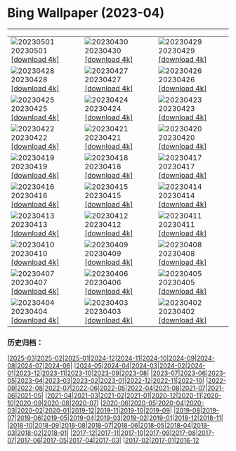 # Bing Wallpaper (2023-04)
**************

<table><tr><td><img class="wallpaper" src="https://www.bing.com/th?id=OHR.QuebecCityBridge_EN-IN8012696513_1920x1080.jpg" alt="20230501"> 20230501 <a class="wallpaper_link" href="https://www.bing.com/th?id=OHR.QuebecCityBridge_EN-IN8012696513_UHD.jpg">[download 4k]</a></td><td><img class="wallpaper" src="https://www.bing.com/th?id=OHR.TheHawaMahal_EN-IN8397343140_1920x1080.jpg" alt="20230430"> 20230430 <a class="wallpaper_link" href="https://www.bing.com/th?id=OHR.TheHawaMahal_EN-IN8397343140_UHD.jpg">[download 4k]</a></td><td><img class="wallpaper" src="https://www.bing.com/th?id=OHR.JTNPMilkyWay_EN-IN2861486147_1920x1080.jpg" alt="20230429"> 20230429 <a class="wallpaper_link" href="https://www.bing.com/th?id=OHR.JTNPMilkyWay_EN-IN2861486147_UHD.jpg">[download 4k]</a></td></tr><tr><td><img class="wallpaper" src="https://www.bing.com/th?id=OHR.MariposaGrove_EN-IN0741084791_1920x1080.jpg" alt="20230428"> 20230428 <a class="wallpaper_link" href="https://www.bing.com/th?id=OHR.MariposaGrove_EN-IN0741084791_UHD.jpg">[download 4k]</a></td><td><img class="wallpaper" src="https://www.bing.com/th?id=OHR.SouthPadre_EN-IN4631581656_1920x1080.jpg" alt="20230427"> 20230427 <a class="wallpaper_link" href="https://www.bing.com/th?id=OHR.SouthPadre_EN-IN4631581656_UHD.jpg">[download 4k]</a></td><td><img class="wallpaper" src="https://www.bing.com/th?id=OHR.GHOAudubonDay_EN-IN4444137631_1920x1080.jpg" alt="20230426"> 20230426 <a class="wallpaper_link" href="https://www.bing.com/th?id=OHR.GHOAudubonDay_EN-IN4444137631_UHD.jpg">[download 4k]</a></td></tr><tr><td><img class="wallpaper" src="https://www.bing.com/th?id=OHR.AdelieWPD_EN-IN4116637364_1920x1080.jpg" alt="20230425"> 20230425 <a class="wallpaper_link" href="https://www.bing.com/th?id=OHR.AdelieWPD_EN-IN4116637364_UHD.jpg">[download 4k]</a></td><td><img class="wallpaper" src="https://www.bing.com/th?id=OHR.FranconianWineCellar_EN-IN8212492005_1920x1080.jpg" alt="20230424"> 20230424 <a class="wallpaper_link" href="https://www.bing.com/th?id=OHR.FranconianWineCellar_EN-IN8212492005_UHD.jpg">[download 4k]</a></td><td><img class="wallpaper" src="https://www.bing.com/th?id=OHR.BandhavgarhNationalPark_EN-IN1237060270_1920x1080.jpg" alt="20230423"> 20230423 <a class="wallpaper_link" href="https://www.bing.com/th?id=OHR.BandhavgarhNationalPark_EN-IN1237060270_UHD.jpg">[download 4k]</a></td></tr><tr><td><img class="wallpaper" src="https://www.bing.com/th?id=OHR.EarthDayFox_EN-IN2991531314_1920x1080.jpg" alt="20230422"> 20230422 <a class="wallpaper_link" href="https://www.bing.com/th?id=OHR.EarthDayFox_EN-IN2991531314_UHD.jpg">[download 4k]</a></td><td><img class="wallpaper" src="https://www.bing.com/th?id=OHR.ProcidaItaly_EN-IN2774777821_1920x1080.jpg" alt="20230421"> 20230421 <a class="wallpaper_link" href="https://www.bing.com/th?id=OHR.ProcidaItaly_EN-IN2774777821_UHD.jpg">[download 4k]</a></td><td><img class="wallpaper" src="https://www.bing.com/th?id=OHR.BeltedGalloway_EN-IN4523698216_1920x1080.jpg" alt="20230420"> 20230420 <a class="wallpaper_link" href="https://www.bing.com/th?id=OHR.BeltedGalloway_EN-IN4523698216_UHD.jpg">[download 4k]</a></td></tr><tr><td><img class="wallpaper" src="https://www.bing.com/th?id=OHR.TaiwanYuhina_EN-IN6244299700_1920x1080.jpg" alt="20230419"> 20230419 <a class="wallpaper_link" href="https://www.bing.com/th?id=OHR.TaiwanYuhina_EN-IN6244299700_UHD.jpg">[download 4k]</a></td><td><img class="wallpaper" src="https://www.bing.com/th?id=OHR.MPPUnesco_EN-IN6402090546_1920x1080.jpg" alt="20230418"> 20230418 <a class="wallpaper_link" href="https://www.bing.com/th?id=OHR.MPPUnesco_EN-IN6402090546_UHD.jpg">[download 4k]</a></td><td><img class="wallpaper" src="https://www.bing.com/th?id=OHR.OneThousandSprings_EN-IN2012624534_1920x1080.jpg" alt="20230417"> 20230417 <a class="wallpaper_link" href="https://www.bing.com/th?id=OHR.OneThousandSprings_EN-IN2012624534_UHD.jpg">[download 4k]</a></td></tr><tr><td><img class="wallpaper" src="https://www.bing.com/th?id=OHR.KiteDay_EN-IN0242153620_1920x1080.jpg" alt="20230416"> 20230416 <a class="wallpaper_link" href="https://www.bing.com/th?id=OHR.KiteDay_EN-IN0242153620_UHD.jpg">[download 4k]</a></td><td><img class="wallpaper" src="https://www.bing.com/th?id=OHR.TheRedFort_EN-IN6931818397_1920x1080.jpg" alt="20230415"> 20230415 <a class="wallpaper_link" href="https://www.bing.com/th?id=OHR.TheRedFort_EN-IN6931818397_UHD.jpg">[download 4k]</a></td><td><img class="wallpaper" src="https://www.bing.com/th?id=OHR.RedSeaStars_EN-IN6663264044_1920x1080.jpg" alt="20230414"> 20230414 <a class="wallpaper_link" href="https://www.bing.com/th?id=OHR.RedSeaStars_EN-IN6663264044_UHD.jpg">[download 4k]</a></td></tr><tr><td><img class="wallpaper" src="https://www.bing.com/th?id=OHR.PhloxSubulata_EN-IN8419741761_1920x1080.jpg" alt="20230413"> 20230413 <a class="wallpaper_link" href="https://www.bing.com/th?id=OHR.PhloxSubulata_EN-IN8419741761_UHD.jpg">[download 4k]</a></td><td><img class="wallpaper" src="https://www.bing.com/th?id=OHR.EuropeFromISS_EN-IN9083252103_1920x1080.jpg" alt="20230412"> 20230412 <a class="wallpaper_link" href="https://www.bing.com/th?id=OHR.EuropeFromISS_EN-IN9083252103_UHD.jpg">[download 4k]</a></td><td><img class="wallpaper" src="https://www.bing.com/th?id=OHR.MossyGrottoFalls_EN-IN6020207383_1920x1080.jpg" alt="20230411"> 20230411 <a class="wallpaper_link" href="https://www.bing.com/th?id=OHR.MossyGrottoFalls_EN-IN6020207383_UHD.jpg">[download 4k]</a></td></tr><tr><td><img class="wallpaper" src="https://www.bing.com/th?id=OHR.ElephantTwins_EN-IN8462102206_1920x1080.jpg" alt="20230410"> 20230410 <a class="wallpaper_link" href="https://www.bing.com/th?id=OHR.ElephantTwins_EN-IN8462102206_UHD.jpg">[download 4k]</a></td><td><img class="wallpaper" src="https://www.bing.com/th?id=OHR.Honnavaralavenderfields_EN-IN5301295864_1920x1080.jpg" alt="20230409"> 20230409 <a class="wallpaper_link" href="https://www.bing.com/th?id=OHR.Honnavaralavenderfields_EN-IN5301295864_UHD.jpg">[download 4k]</a></td><td><img class="wallpaper" src="https://www.bing.com/th?id=OHR.NIrelandGiants_EN-IN3889498881_1920x1080.jpg" alt="20230408"> 20230408 <a class="wallpaper_link" href="https://www.bing.com/th?id=OHR.NIrelandGiants_EN-IN3889498881_UHD.jpg">[download 4k]</a></td></tr><tr><td><img class="wallpaper" src="https://www.bing.com/th?id=OHR.KitsAspen_EN-IN5758206961_1920x1080.jpg" alt="20230407"> 20230407 <a class="wallpaper_link" href="https://www.bing.com/th?id=OHR.KitsAspen_EN-IN5758206961_UHD.jpg">[download 4k]</a></td><td><img class="wallpaper" src="https://www.bing.com/th?id=OHR.ArizonaPinkMoon_EN-IN4652684709_1920x1080.jpg" alt="20230406"> 20230406 <a class="wallpaper_link" href="https://www.bing.com/th?id=OHR.ArizonaPinkMoon_EN-IN4652684709_UHD.jpg">[download 4k]</a></td><td><img class="wallpaper" src="https://www.bing.com/th?id=OHR.BlackGrouseLekking_EN-IN4229465462_1920x1080.jpg" alt="20230405"> 20230405 <a class="wallpaper_link" href="https://www.bing.com/th?id=OHR.BlackGrouseLekking_EN-IN4229465462_UHD.jpg">[download 4k]</a></td></tr><tr><td><img class="wallpaper" src="https://www.bing.com/th?id=OHR.RomanBridge_EN-IN3805962366_1920x1080.jpg" alt="20230404"> 20230404 <a class="wallpaper_link" href="https://www.bing.com/th?id=OHR.RomanBridge_EN-IN3805962366_UHD.jpg">[download 4k]</a></td><td><img class="wallpaper" src="https://www.bing.com/th?id=OHR.AgraFort_EN-IN2182877120_1920x1080.jpg" alt="20230403"> 20230403 <a class="wallpaper_link" href="https://www.bing.com/th?id=OHR.AgraFort_EN-IN2182877120_UHD.jpg">[download 4k]</a></td><td><img class="wallpaper" src="https://www.bing.com/th?id=OHR.JavaBromo_EN-IN1237578882_1920x1080.jpg" alt="20230402"> 20230402 <a class="wallpaper_link" href="https://www.bing.com/th?id=OHR.JavaBromo_EN-IN1237578882_UHD.jpg">[download 4k]</a></td></tr></table>

### 历史归档：

|[2025-03](/../2025-03/2025-03.md)|[2025-02](/../2025-02/2025-02.md)|[2025-01](/../2025-01/2025-01.md)|[2024-12](/../2024-12/2024-12.md)|[2024-11](/../2024-11/2024-11.md)|[2024-10](/../2024-10/2024-10.md)|[2024-09](/../2024-09/2024-09.md)|[2024-08](/../2024-08/2024-08.md)|[2024-07](/../2024-07/2024-07.md)|[2024-06](/../2024-06/2024-06.md)|
|[2024-05](/../2024-05/2024-05.md)|[2024-04](/../2024-04/2024-04.md)|[2024-03](/../2024-03/2024-03.md)|[2024-02](/../2024-02/2024-02.md)|[2024-01](/../2024-01/2024-01.md)|[2023-12](/../2023-12/2023-12.md)|[2023-11](/../2023-11/2023-11.md)|[2023-10](/../2023-10/2023-10.md)|[2023-09](/../2023-09/2023-09.md)|[2023-08](/../2023-08/2023-08.md)|
|[2023-07](/../2023-07/2023-07.md)|[2023-06](/../2023-06/2023-06.md)|[2023-05](/../2023-05/2023-05.md)|[2023-04](/2023-04.md)|[2023-03](/../2023-03/2023-03.md)|[2023-02](/../2023-02/2023-02.md)|[2023-01](/../2023-01/2023-01.md)|[2022-12](/../2022-12/2022-12.md)|[2022-11](/../2022-11/2022-11.md)|[2022-10](/../2022-10/2022-10.md)|
|[2022-09](/../2022-09/2022-09.md)|[2022-08](/../2022-08/2022-08.md)|[2022-07](/../2022-07/2022-07.md)|[2022-06](/../2022-06/2022-06.md)|[2022-05](/../2022-05/2022-05.md)|[2022-04](/../2022-04/2022-04.md)|[2021-08](/../2021-08/2021-08.md)|[2021-07](/../2021-07/2021-07.md)|[2021-06](/../2021-06/2021-06.md)|[2021-05](/../2021-05/2021-05.md)|
|[2021-04](/../2021-04/2021-04.md)|[2021-03](/../2021-03/2021-03.md)|[2021-02](/../2021-02/2021-02.md)|[2021-01](/../2021-01/2021-01.md)|[2020-12](/../2020-12/2020-12.md)|[2020-11](/../2020-11/2020-11.md)|[2020-10](/../2020-10/2020-10.md)|[2020-09](/../2020-09/2020-09.md)|[2020-08](/../2020-08/2020-08.md)|[2020-07](/../2020-07/2020-07.md)|
|[2020-06](/../2020-06/2020-06.md)|[2020-05](/../2020-05/2020-05.md)|[2020-04](/../2020-04/2020-04.md)|[2020-03](/../2020-03/2020-03.md)|[2020-02](/../2020-02/2020-02.md)|[2020-01](/../2020-01/2020-01.md)|[2019-12](/../2019-12/2019-12.md)|[2019-11](/../2019-11/2019-11.md)|[2019-10](/../2019-10/2019-10.md)|[2019-09](/../2019-09/2019-09.md)|
|[2019-08](/../2019-08/2019-08.md)|[2019-07](/../2019-07/2019-07.md)|[2019-06](/../2019-06/2019-06.md)|[2019-05](/../2019-05/2019-05.md)|[2019-04](/../2019-04/2019-04.md)|[2019-03](/../2019-03/2019-03.md)|[2019-02](/../2019-02/2019-02.md)|[2019-01](/../2019-01/2019-01.md)|[2018-12](/../2018-12/2018-12.md)|[2018-11](/../2018-11/2018-11.md)|
|[2018-10](/../2018-10/2018-10.md)|[2018-09](/../2018-09/2018-09.md)|[2018-08](/../2018-08/2018-08.md)|[2018-07](/../2018-07/2018-07.md)|[2018-06](/../2018-06/2018-06.md)|[2018-05](/../2018-05/2018-05.md)|[2018-04](/../2018-04/2018-04.md)|[2018-03](/../2018-03/2018-03.md)|[2018-02](/../2018-02/2018-02.md)|[2018-01](/../2018-01/2018-01.md)|
|[2017-12](/../2017-12/2017-12.md)|[2017-11](/../2017-11/2017-11.md)|[2017-10](/../2017-10/2017-10.md)|[2017-09](/../2017-09/2017-09.md)|[2017-08](/../2017-08/2017-08.md)|[2017-07](/../2017-07/2017-07.md)|[2017-06](/../2017-06/2017-06.md)|[2017-05](/../2017-05/2017-05.md)|[2017-04](/../2017-04/2017-04.md)|[2017-03](/../2017-03/2017-03.md)|
|[2017-02](/../2017-02/2017-02.md)|[2017-01](/../2017-01/2017-01.md)|[2016-12](/../2016-12/2016-12.md)